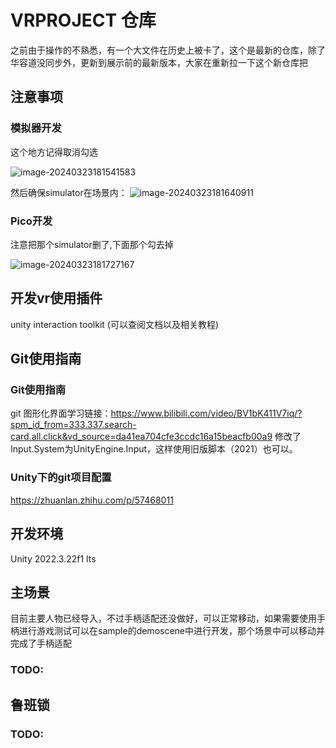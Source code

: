 # VRPROJECT 仓库
之前由于操作的不熟悉，有一个大文件在历史上被卡了，这个是最新的仓库，除了华容道没同步外，更新到展示前的最新版本，大家在重新拉一下这个新仓库把

## 注意事项

### 模拟器开发

这个地方记得取消勾选

![image-20240323181541583](https://xmuzhensimage.oss-cn-hangzhou.aliyuncs.com/image/image-20240323181541583.png)

然后确保simulator在场景内：
![image-20240323181640911](https://xmuzhensimage.oss-cn-hangzhou.aliyuncs.com/image/image-20240323181640911.png)

### Pico开发

注意把那个simulator删了,下面那个勾去掉

![image-20240323181727167](https://xmuzhensimage.oss-cn-hangzhou.aliyuncs.com/image/image-20240323181727167.png)

## 开发vr使用插件

unity interaction toolkit (可以查阅文档以及相关教程)

## Git使用指南

### Git使用指南

git 图形化界面学习链接：https://www.bilibili.com/video/BV1bK411V7iq/?spm_id_from=333.337.search-card.all.click&vd_source=da41ea704cfe3ccdc16a15beacfb00a9
修改了Input.System为UnityEngine.Input，这样使用旧版脚本（2021）也可以。

### Unity下的git项目配置

https://zhuanlan.zhihu.com/p/57468011

## 开发环境
Unity 2022.3.22f1 lts

## 主场景

目前主要人物已经导入，不过手柄适配还没做好，可以正常移动，如果需要使用手柄进行游戏测试可以在sample的demoscene中进行开发，那个场景中可以移动并完成了手柄适配 

### TODO:
## 鲁班锁
### TODO:
